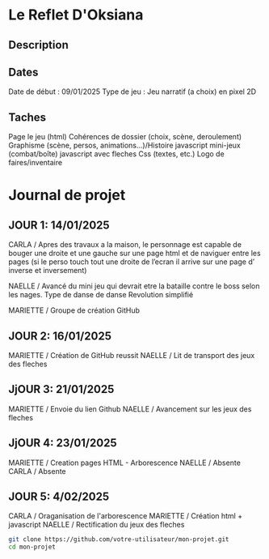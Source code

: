# Le Reflet D'Oksiana

## Description


## Dates
Date de début : 09/01/2025 Type de jeu : Jeu narratif (a choix) en pixel 2D

## Taches 

Page le jeu (html) Cohérences de dossier (choix, scène, deroulement) Graphisme (scène, persos, animations...)/Histoire javascript mini-jeux (combat/boîte) javascript avec fleches Css (textes, etc.) Logo de faires/inventaire

# Journal de projet

## JOUR 1: 14/01/2025

CARLA / Apres des travaux a la maison, le personnage est capable de bouger une droite et une gauche sur une page html et de naviguer entre les pages (si le perso touch tout une droite de l’ecran il arrive sur une page d’ inverse et inversement)

NAELLE / Avancé du mini jeu qui devrait etre la bataille contre le boss selon les nages. Type de danse de danse Revolution simplifié

 MARIETTE / Groupe de création GitHub

## JOUR 2: 16/01/2025

MARIETTE / Création de GitHub reussit
NAELLE / Lit de transport des jeux des fleches

## JjOUR 3: 21/01/2025

MARIETTE / Envoie du lien Github
NAELLE / Avancement sur les jeux des fleches


## JjOUR 4: 23/01/2025

MARIETTE / Creation pages HTML - Arborescence
NAELLE / Absente
CARLA / Absente

## JOUR 5: 4/02/2025

CARLA / Oraganisation de l'arborescence
MARIETTE / Création html + javascript
NAELLE / Rectification du jeux des fleches

```bash
git clone https://github.com/votre-utilisateur/mon-projet.git
cd mon-projet
